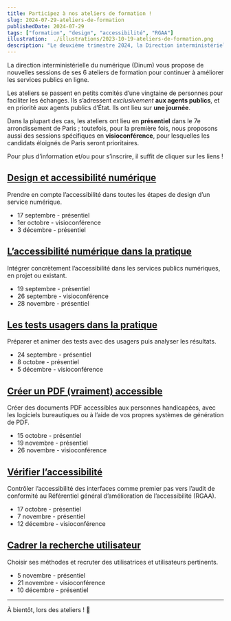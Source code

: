 ```yaml
---
title: Participez à nos ateliers de formation !
slug: 2024-07-29-ateliers-de-formation
publishedDate: 2024-07-29
tags: ["formation", "design", "accessibilité", "RGAA"]
illustration:  ./illustrations/2023-10-19-ateliers-de-formation.png
description: "Le deuxième trimestre 2024, la Direction interministérielle du numérique (DINUM) organise 6 ateliers de formation sur le design, la recherche utilisateur, l'accessibilité pour aider les agents à améliorer les services publics en ligne."
---
```


<p class="fr-text--lead">La direction interministérielle du numérique (Dinum) vous propose de nouvelles sessions de ses 6 ateliers de formation pour continuer à améliorer les services publics en ligne. </p>
<p>Les ateliers se passent en petits comités d’une vingtaine de personnes pour faciliter les échanges. Ils s’adressent <em>exclusivement</em> <strong>aux agents publics</strong>, et en priorité aux agents publics d’État. Ils ont lieu sur <strong>une journée</strong>.</p> 
<p>Dans la plupart des cas, les ateliers ont lieu en <strong>présentiel</strong> dans le 7e arrondissement de Paris ; toutefois, pour la première fois, nous proposons aussi des sessions spécifiques en <strong>visioconférence</strong>, pour lesquelles les candidats éloignés de Paris seront prioritaires. 
</p>

Pour plus d’information et/ou pour s’inscrire, il suffit de cliquer sur les liens&nbsp;!

<h2 class="fr-h6"><a href="/formations/accessibilite/atelier-accessibilite-designer/">Design et accessibilité numérique</a></h2>

Prendre en compte l’accessibilité dans toutes les étapes de design d’un service numérique.

- 17 septembre - présentiel
- 1er octobre - visioconférence
- 3 décembre - présentiel

<h2 class="fr-h6"><a href="/formations/accessibilite/atelier-accessibilite-pratique/">L’accessibilité numérique dans la pratique</a></h2>


Intégrer concrètement l’accessibilité dans les services publics numériques, en projet ou existant.

- 19 septembre - présentiel
- 26 septembre - visioconférence
- 28 novembre - présentiel

<h2 class="fr-h6"><a href="/formations/recherche-utilisateur/atelier-test-usager/">Les tests usagers dans la pratique</a></h2>

Préparer et animer des tests avec des usagers puis analyser les résultats.  

- 24 septembre - présentiel
- 8 octobre - présentiel
- 5 décembre - visioconférence 

<h2 class="fr-h6"><a href="/formations/accessibilite/atelier-pdf-accessible/">Créer un PDF (vraiment) accessible</a></h2>

Créer des documents PDF accessibles aux personnes handicapées, avec les logiciels bureautiques ou à l’aide de vos propres systèmes de génération de PDF.

- 15 octobre - présentiel
- 19 novembre - présentiel
- 26 novembre - visioconférence

<h2 class="fr-h6"><a href="/formations/accessibilite/atelier-coder-accessible/">Vérifier l’accessibilité</a></h2>

Contrôler l’accessibilité des interfaces comme premier pas vers l’audit de conformité au Référentiel général d’amélioration de l’accessibilité (RGAA).

- 17 octobre - présentiel
- 7 novembre - présentiel
- 12 décembre - visioconférence

<h2 class="fr-h6"><a href="/formations/recherche-utilisateur/atelier-cadrer-recherche-utilisateur/">Cadrer la recherche utilisateur</a></h2>

Choisir ses méthodes et recruter des utilisatrices et utilisateurs pertinents.

- 5 novembre - présentiel
- 21 novembre - visioconférence
- 10 décembre - présentiel

<hr/>

À bientôt, lors des ateliers&nbsp;! <span aria-hidden="true">👋</span>
